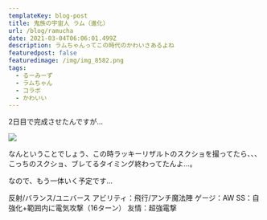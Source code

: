 ```yaml
---
templateKey: blog-post
title: 鬼族の宇宙人 ラム（進化）
url: /blog/ramucha
date: 2021-03-04T06:06:01.499Z
description: ラムちゃんってこの時代のかわいさあるよね
featuredpost: false
featuredimage: /img/img_8582.png
tags:
  - るーみーず
  - ラムちゃん
  - コラボ
  - かわいい
---
```

2日目で完成させたんですが…

![](/img/img_8582.png)

なんということでしょう、この時ラッキーリザルトのスクショを撮ってたら、、、こっちのスクショ、ブレてるタイミング終わってたんよ…。

なので、もう一体いく予定です…

反射/バランス/ユニバース
アビリティ：飛行/アンチ魔法陣
ゲージ：AW
SS：自強化+範囲内に電気攻撃（16ターン）
友情：超強電撃